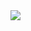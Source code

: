 <img align="center" src="https://github-readme-stats.vercel.app/api/top-langs/?username=Stasenko-Konstantin&layout=compact&theme=radical" />

